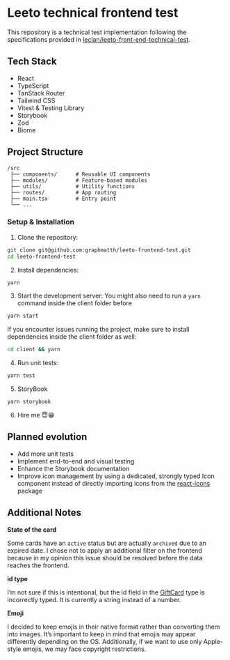 # Leeto technical frontend test

This repository is a technical test implementation following the specifications provided in [leclan/leeto-front-end-technical-test](https://github.com/leclan/leeto-front-end-technical-test).

## Tech Stack

- React
- TypeScript
- TanStack Router
- Tailwind CSS
- Vitest & Testing Library
- Storybook
- Zod
- Biome

## Project Structure

```
/src
 ├── components/      # Reusable UI components
 ├── modules/         # Feature-based modules
 ├── utils/           # Utility functions
 ├── routes/          # App routing
 ├── main.tsx         # Entry point
 └── ...
```

### Setup & Installation

1. Clone the repository:

```bash
git clone git@github.com:graphmatth/leeto-frontend-test.git
cd leeto-frontend-test
```

2. Install dependencies:

```bash
yarn
```

3. Start the development server:
   You might also need to run a `yarn` command inside the client folder before

```bash
yarn start
```

If you encounter issues running the project, make sure to install dependencies inside the client folder as well:

```bash
cd client && yarn
```

4. Run unit tests:

```bash
yarn test
```

5. StoryBook
```bash
yarn storybook
```

6. Hire me 😇😁

## Planned evolution

- Add more unit tests
- Implement end-to-end and visual testing
- Enhance the Storybook documentation
- Improve icon management by using a dedicated, strongly typed Icon component instead of directly importing icons from the [react-icons](https://react-icons.github.io/react-icons/) package

## Additional Notes

**State of the card**

Some cards have an `active` status but are actually `archived` due to an expired date. I chose not to apply an additional filter on the frontend because in my opinion this issue should be resolved before the data reaches the frontend.

**id type**

I’m not sure if this is intentional, but the id field in the [GiftCard](https://github.com/leclan/leeto-front-end-technical-test?tab=readme-ov-file#types) type is incorrectly typed. It is currently a string instead of a number.

**Emoji**

I decided to keep emojis in their native format rather than converting them into images. It’s important to keep in mind that emojis may appear differently depending on the OS. Additionally, if we want to use only Apple-style emojis, we may face copyright restrictions.
